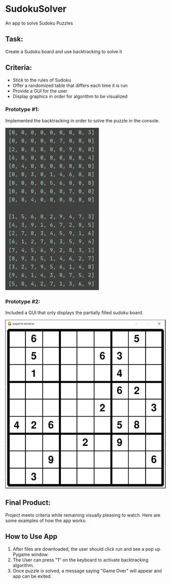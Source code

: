 # SudokuSolver
An app to solve Sudoku Puzzles

## Task:
Create a Sudoku board and use backtracking to solve it

## Criteria:
* Stick to the rules of Sudoku
* Offer a randomized table that differs each time it is run
* Provide a GUI for the user
* Display graphics in order for algorithm to be visualized

### Prototype #1:
Implemented the backtracking in order to solve the puzzle in the console.

![](Images/BackTrackedSudokuEx.png)

### Prototype #2:
Included a GUI that only displays the partially filled sudoku board.

![](Images/pygameWindow_Unsolved.png)

## Final Product:
Project meets criteria while remaining visually pleasing to watch.
Here are some examples of how the app works: 

## How to Use App
1. After files are downloaded, the user should click run and see a pop up Pygame window.
2. The User can press "1" on the keyboard to activate backtracking algorithm.
3. Once puzzle is solved, a message saying "Game Over" will appear and app can be exited.
